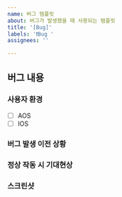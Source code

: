 ```yaml
---
name: 버그 템플릿
about: 버그가 발생했을 때 사용되는 템플릿
title: '[Bug]'
labels: '❗️Bug '
assignees: ''

---
```

## 버그 내용  

### 사용자 환경  
- [ ] AOS
- [ ] IOS

### 버그 발생 이전 상황  

### 정상 작동 시 기대현상  

### 스크린샷
